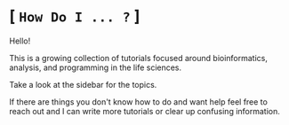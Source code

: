 # [ ` How Do I ... ? ` ]

Hello!

This is a growing collection of tutorials focused around bioinformatics, analysis,
and programming in the life sciences.

Take a look at the sidebar for the topics.

If there are things you don't know how to do and want help feel free to reach out
and I can write more tutorials or clear up confusing information.
